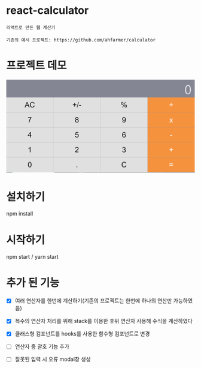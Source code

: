 # react-calculator

    리액트로 만든 웹 계산기

    기존의 예시 프로젝트: https://github.com/ahfarmer/calculator

# 프로젝트 데모

![Project Sample Image](/public/example.PNG)

# 설치하기

npm install

# 시작하기

npm start / yarn start

# 추가 된 기능

- [x] 여러 연산자를 한번에 계산하기(기존의 프로젝트는 한번에 하나의 연산만 가능하였음)

- [x] 복수의 연산자 처리를 위해 stack를 이용한 후위 연산자 사용해 수식을 계산하였다

- [x] 클래스형 컴포넌트를 hooks를 사용한 함수형 컴포넌트로 변경

- [ ] 연산자 중 괄호 기능 추가

- [ ] 잘못된 입력 시 오류 modal창 생성
